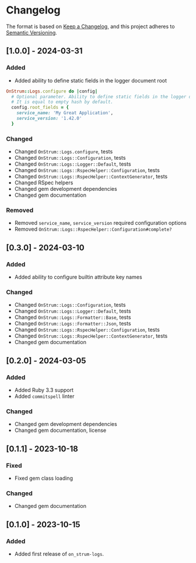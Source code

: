 # Changelog

The format is based on [Keep a Changelog](https://keepachangelog.com/en/1.0.0/), and this project adheres to [Semantic Versioning](https://semver.org/spec/v2.0.0.html).

## [1.0.0] - 2024-03-31

### Added

- Added ability to define static fields in the logger document root

```ruby
OnStrum::Logs.configure do |config|
  # Optional parameter. Ability to define static fields in the logger document root.
  # It is equal to empty hash by default.
  config.root_fields = {
    service_name: 'My Great Application',
    service_version: '1.42.0'
  }
```

### Changed

- Changed `OnStrum::Logs.configure`, tests
- Changed `OnStrum::Logs::Configuration`, tests
- Changed `OnStrum::Logs::Logger::Default`, tests
- Changed `OnStrum::Logs::RspecHelper::Configuration`, tests
- Changed `OnStrum::Logs::RspecHelper::ContextGenerator`, tests
- Changed RSpec helpers
- Changed gem development dependencies
- Changed gem documentation

### Removed

- Removed `service_name`, `service_version` required configuration options
- Removed `OnStrum::Logs::RspecHelper::Configuration#complete?`

## [0.3.0] - 2024-03-10

### Added

- Added ability to configure builtin attribute key names

### Changed

- Changed `OnStrum::Logs::Configuration`, tests
- Changed `OnStrum::Logs::Logger::Default`, tests
- Changed `OnStrum::Logs::Formatter::Base`, tests
- Changed `OnStrum::Logs::Formatter::Json`, tests
- Changed `OnStrum::Logs::RspecHelper::Configuration`, tests
- Changed `OnStrum::Logs::RspecHelper::ContextGenerator`, tests
- Changed gem documentation

## [0.2.0] - 2024-03-05

### Added

- Added Ruby 3.3 support
- Added `commitspell` linter

### Changed

- Changed gem development dependencies
- Changed gem documentation, license

## [0.1.1] - 2023-10-18

### Fixed

- Fixed gem class loading

### Changed

- Changed gem documentation

## [0.1.0] - 2023-10-15

### Added

- Added first release of `on_strum-logs`.
